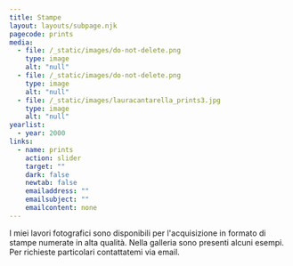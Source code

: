 ```yaml
---
title: Stampe
layout: layouts/subpage.njk
pagecode: prints
media:
  - file: /_static/images/do-not-delete.png
    type: image
    alt: "null"
  - file: /_static/images/do-not-delete.png
    type: image
    alt: "null"
  - file: /_static/images/lauracantarella_prints3.jpg
    type: image
    alt: "null"
yearlist:
  - year: 2000
links:
  - name: prints
    action: slider
    target: ""
    dark: false
    newtab: false
    emailaddress: ""
    emailsubject: ""
    emailcontent: none
---
```

I miei lavori fotografici sono disponibili per l'acquisizione in formato di stampe numerate in alta qualità. Nella galleria sono presenti alcuni esempi. Per richieste particolari contattatemi via email.

